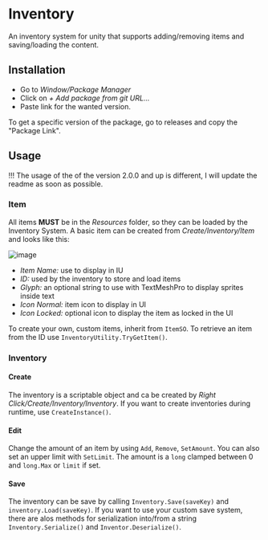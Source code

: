 # Inventory
An inventory system for unity that supports adding/removing items and saving/loading the content.

## Installation

- Go to *Window/Package Manager*
- Click on *+ Add package from git URL...*
- Paste link for the wanted version.

To get a specific version of the package, go to releases and copy the "Package Link".

## Usage

!!! The usage of the of the version 2.0.0 and up is different, I will update the readme as soon as possible.

### Item

All items **MUST** be in the *Resources* folder, so they can be loaded by the Inventory System.
A basic item can be created from *Create/Inventory/Item* and looks like this:

![image](https://user-images.githubusercontent.com/43440044/151854024-6c86c3a6-7dfd-4949-942f-7a2a81c89a64.png)

- *Item Name:* use to display in IU
- *ID:* used by the inventory to store and load items
- *Glyph:* an optional string to use with TextMeshPro to display sprites inside text
- *Icon Normal:* item icon to display in UI
- *Icon Locked:* optional icon to display the item as locked in the UI

To create your own, custom items, inherit from `ItemSO`.
To retrieve an item from the ID use `InventoryUtility.TryGetItem()`.

### Inventory

#### Create
The inventory is a scriptable object and ca be created by *Right Click/Create/Inventory/Inventory*.
If you want to create inventories during runtime, use `CreateInstance()`.

#### Edit
Change the amount of an item by using `Add`, `Remove`, `SetAmount`.
You can also set an upper limit with `SetLimit`. The amount is a `long` clamped between 0 and `long.Max` or `limit` if set.

#### Save
The inventory can be save by calling ```Inventory.Save(saveKey)``` and ```inventory.Load(saveKey)```. If you want to use your custom save system, there are alos methods for serialization into/from a string  ```Inventory.Serialize()``` and ```Inventor.Deserialize()```.
